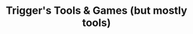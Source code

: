 ---
layout: page-redirect
title_postfix: ""
title_nav: Home
title: "Trigger's Tools & Games (but mostly tools)"
permalink: /
---